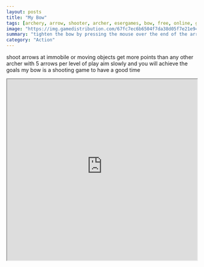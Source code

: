 ```yaml
---
layout: posts
title: "My Bow"
tags: [archery, arrow, shooter, archer, esergames, bow, free, online, games, oyna, game, free, games, play, play, games]
image: "https://img.gamedistribution.com/67fc7ec6b6504f7da38d05f7e21e94b6.jpg"
summary: "tighten the bow by pressing the mouse over the end of the arrow aim and shoot by releasing the mouse to play  free online games oyna game free games play play games"
category: "Action"
---
```


shoot arrows at immobile or moving objects get more points than any other archer with 5 arrows per level of play aim slowly and you will achieve the goals my bow is a shooting game to have a good time

<iframe width="100%" height="480px;" src="https://html5.gamedistribution.com/67fc7ec6b6504f7da38d05f7e21e94b6/"></iframe>